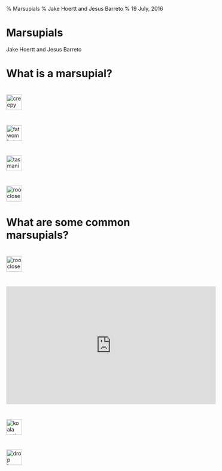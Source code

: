 % Marsupials
% Jake Hoertt and Jesus Barreto
% 19 July, 2016

# Marsupials
Jake Hoertt and Jesus Barreto

# What is a marsupial?
<aside class = " A Marsupial is a pouched mammal that gives birth to an undeveloped fetus. Marsupials are structurally diverse and come in many shapes and sizes.">
</aside>

# 
<img src="http://i.imgur.com/2uErlYB.jpg" alt="creepy eyes" height="42" width="42">

#
<img src="http://www.animalfactsencyclopedia.com/images/wombatcommon.jpg" alt="fat wombat" height="42" width="42">

#
<img src="https://www.phactual.com/wp-content/uploads/2015/01/tasmanian5.jpg" alt="tasmanian devil" height="42" width="42">

#
<img src="http://thumbs.media.smithsonianmag.com//filer/evotourism-Kangaroo-Island-Australia-631.jpg__800x600_q85_crop.jpg" alt="roo closeup" height="42" width="42">

# What are some common marsupials?
<aside class = "What are some well known marsupials?">
</aside>

# 
<img src="http://thumbs.media.smithsonianmag.com//filer/evotourism-Kangaroo-Island-Australia-631.jpg__800x600_q85_crop.jpg" alt="roo closeup" height="42" width="42">
<aside class = " Kangaroos are the largest marsupial. They are native to Australia and not endangered. Female Kangaroos can be seen carrying their young, called joeys, in their pouches. 
Kangaroos have become an unofficial symobl of Australia. They can also be seen boxing eachother in the wild." ></aside>

#
<iframe width="560" height="315" src="https://www.youtube.com/embed/AiTG6T9pTcM?start=140&end=165&autoplay=1" frameborder="0" allowfullscreen></iframe>

#
<img src="http://static1.squarespace.com/static/5005afd7e4b0a6953320bf3f/t/528cfce6e4b0c1452601a558/1384971527352/4651364311_f505cc3cc3_o.jpg" alt="koala eating" height="42" width="42">
<aside class = " Known as Koala Bears, they are actually Koala marsupials. Koalas are tree-dwellers and primarily eat eucalyptus plants. They have one of the smallest brains in proportion to body weight in the animal kingdom and have an underdeveloped sense of sight. Australian folklore tells of an unusually large Koala that preys on tourists, known as a drop bear." ></aside>

#
<img src="https://upload.wikimedia.org/wikipedia/commons/7/71/Dropbear.jpg" alt="drop bear" height="42" width="42">
